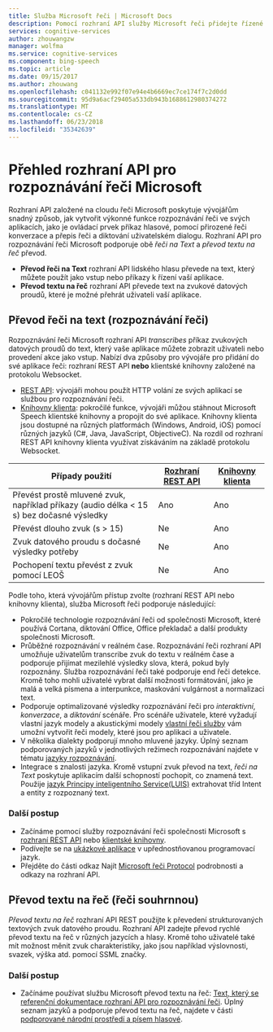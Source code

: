 ```yaml
---
title: Služba Microsoft řeči | Microsoft Docs
description: Pomocí rozhraní API služby Microsoft řeči přidejte řízené řeči akce do vaší aplikace, včetně v reálném čase interakce s uživateli.
services: cognitive-services
author: zhouwangzw
manager: wolfma
ms.service: cognitive-services
ms.component: bing-speech
ms.topic: article
ms.date: 09/15/2017
ms.author: zhouwang
ms.openlocfilehash: c041132e992f07e94e4b6669ec7ce174f7c2d0dd
ms.sourcegitcommit: 95d9a6acf29405a533db943b1688612980374272
ms.translationtype: MT
ms.contentlocale: cs-CZ
ms.lasthandoff: 06/23/2018
ms.locfileid: "35342639"
---
```

# <a name="microsoft-speech-api-overview"></a>Přehled rozhraní API pro rozpoznávání řeči Microsoft

Rozhraní API založené na cloudu řeči Microsoft poskytuje vývojářům snadný způsob, jak vytvořit výkonné funkce rozpoznávání řeči ve svých aplikacích, jako je ovládací prvek příkaz hlasové, pomocí přirozené řeči konverzace a přepis řeči a diktování uživatelském dialogu. Rozhraní API pro rozpoznávání řeči Microsoft podporuje obě *řeči na Text* a *převod textu na řeč* převod.

- **Převod řeči na Text** rozhraní API lidského hlasu převede na text, který můžete použít jako vstup nebo příkazy k řízení vaší aplikace.
- **Převod textu na řeč** rozhraní API převede text na zvukové datových proudů, které je možné přehrát uživateli vaší aplikace.

## <a name="speech-to-text-speech-recognition"></a>Převod řeči na text (rozpoznávání řeči)

Rozpoznávání řeči Microsoft rozhraní API *transcribes* příkaz zvukových datových proudů do text, který vaše aplikace můžete zobrazit uživateli nebo provedení akce jako vstup. Nabízí dva způsoby pro vývojáře pro přidání do své aplikace řeči: rozhraní REST API **nebo** klientské knihovny založené na protokolu Websocket.

- [REST API](GetStarted/GetStartedREST.md): vývojáři mohou použít HTTP volání ze svých aplikací se službou pro rozpoznávání řeči.
- [Knihovny klienta](GetStarted/GetStartedClientLibraries.md): pokročilé funkce, vývojáři můžou stáhnout Microsoft Speech klientské knihovny a propojit do své aplikace.  Knihovny klienta jsou dostupné na různých platformách (Windows, Android, iOS) pomocí různých jazyků (C#, Java, JavaScript, ObjectiveC). Na rozdíl od rozhraní REST API knihovny klienta využívat získáváním na základě protokolu Websocket.

| Případy použití | [Rozhraní REST API](GetStarted/GetStartedREST.md) | [Knihovny klienta](GetStarted/GetStartedClientLibraries.md) |
|-----|-----|-----|
| Převést prostě mluvené zvuk, například příkazy (audio délka < 15 s) bez dočasné výsledky | Ano | Ano |
| Převést dlouho zvuk (s > 15) | Ne | Ano |
| Zvuk datového proudu s dočasné výsledky potřeby | Ne | Ano |
| Pochopení textu převést z zvuk pomocí LEOŠ | Ne | Ano |

Podle toho, která vývojářům přístup zvolte (rozhraní REST API nebo knihovny klienta), služba Microsoft řeči podporuje následující:

- Pokročilé technologie rozpoznávání řeči od společnosti Microsoft, které používá Cortana, diktování Office, Office překladač a další produkty společnosti Microsoft.
- Průběžné rozpoznávání v reálném čase. Rozpoznávání řeči rozhraní API umožňuje uživatelům transcribe zvuk do textu v reálném čase a podporuje přijímat mezilehlé výsledky slova, která, pokud byly rozpoznány. Služba rozpoznávání řeči také podporuje end řeči detekce. Kromě toho mohli uživatelé vybrat další možnosti formátování, jako je malá a velká písmena a interpunkce, maskování vulgárnost a normalizaci text.
- Podporuje optimalizované výsledky rozpoznávání řeči pro *interaktivní*, *konverzace*, a *diktování* scénáře. Pro scénáře uživatele, které vyžadují vlastní jazyk modely a akustickými modely [vlastní řeči služby](../custom-speech-service/cognitive-services-custom-speech-home.md) vám umožní vytvořit řeči modely, které jsou pro aplikaci a uživatele.
- V několika dialekty podporují mnoho mluvené jazyky. Úplný seznam podporovaných jazyků v jednotlivých režimech rozpoznávání najdete v tématu [jazyky rozpoznávání](api-reference-rest/supportedlanguages.md).
- Integrace s znalosti jazyka. Kromě vstupní zvuk převod na text, *řeči na Text* poskytuje aplikacím další schopností pochopit, co znamená text. Použije [jazyk Principy inteligentního Service(LUIS)](../LUIS/Home.md) extrahovat tříd Intent a entity z rozpoznaný text.

### <a name="next-steps"></a>Další postup

- Začínáme pomocí služby rozpoznávání řeči společnosti Microsoft s [rozhraní REST API](GetStarted/GetStartedREST.md) nebo [klientské knihovny](GetStarted/GetStartedClientLibraries.md).
- Podívejte se na [ukázkové aplikace](samples.md) v upřednostňovanou programovací jazyk.
- Přejděte do části odkaz Najít [Microsoft řeči Protocol](API-Reference-REST/websocketprotocol.md) podrobnosti a odkazy na rozhraní API.

## <a name="text-to-speech-speech-synthesis"></a>Převod textu na řeč (řeči souhrnnou)

*Převod textu na řeč* rozhraní API REST použijte k převedení strukturovaných textových zvuk datového proudu. Rozhraní API zadejte převod rychlé převod textu na řeč v různých jazycích a hlasy. Kromě toho uživatelé také mít možnost měnit zvuk charakteristiky, jako jsou například výslovnosti, svazek, výška atd. pomocí SSML značky.

### <a name="next-steps"></a>Další postup

- Začínáme používat službu Microsoft převod textu na řeč: [Text, který se referenční dokumentace rozhraní API pro rozpoznávání řeči](api-reference-rest/bingvoiceoutput.md). Úplný seznam jazyků a podporuje převod textu na řeč, najdete v části [podporované národní prostředí a písem hlasové](api-reference-rest/bingvoiceoutput.md#SupLocales).
